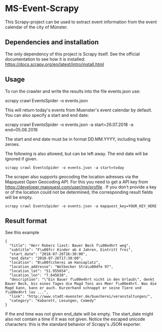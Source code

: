 ﻿# MS-Event-Scrapy
This Scrapy-project can be used to extract event information from the event calendar of the city of Münster.

## Dependencies and installation
The only dependency of this project is Scrapy itself. See the official documentation to see how it is installed:
https://docs.scrapy.org/en/latest/intro/install.html

## Usage
To run the crawler and write the results into the file events.json use:

   scrapy crawl EventsSpider -o events.json

This will return today's events from Muenster's event calendar by default. You can also specify a start and end date:

   scrapy crawl EventsSpider -o events.json -a start=26.07.2018 -a end=05.08.2018

The start and end date must be in format DD.MM.YYYY, including trailing zeroes.

The following is also allowed, but can be left away. The end date will be ignored if given.

    scrapy crawl EventsSpider -o events.json -a start=today
	
The scraper also supports geocoding the location adresses via the Mapquest Open Geocoding API. For this you need to get a API key from https://developer.mapquest.com/user/me/profile . If you don't provide a key or of the location could not be determined, the corresponding result fields will be empty.

    scrapy crawl EventsSpider -o events.json -a mapquest_key=YOUR_KEY_HERE

## Result format

See this example
```
{
  "title": "Herr Roberz liest: Bauer Beck f\u00e4hrt weg",
  "subtitle": "F\u00fcr Kinder ab 4 Jahren, Eintritt frei",
  "start_date": "2018-07-26T16:30:00",
  "end_date": "2018-07-26T17:30:00",
  "location": "B\u00fccherei am Hansaplatz",
  "location_addresse": "Wolbecker Stra\u00dfe 97",
  "location_lat": "51.955654",
  "location_lon": "7.645638",
  "description": "\"Ein Bauer f\u00e4hrt nicht in den Urlaub\", denkt Bauer Beck, bis eines Tages die Magd Toni ans Meer f\u00e4hrt. Was die Magd kann, kann er auch. Kurzerhand schnappt er seine Tiere und f\u00e4hrt los ...",
  "link": "http://www.stadt-muenster.de/buecherei/veranstaltungen/",
  "category": "Kabarett, Lesungen, Comedy"
}
```
If the end time was not given end_date will be empty. The start_date might also not contain a time if it was not given. Notice the escaped unicode characters: this is the standard behavior of Scrapy's JSON exporter.